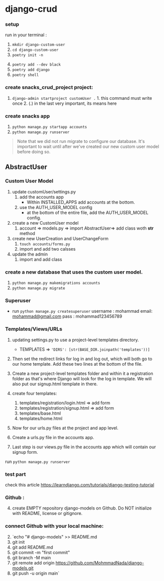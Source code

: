 # django-crud
### setup 
run in your terminal :
1. `mkdir django-custom-user`
2. `cd django-custom-user`
3. `poetry init -n`
<!-- 4. `cd django_models` -->
4. `poetry add --dev black`
5. `poetry add django`
6. `poetry shell`

### create snacks_crud_project project:


 1. `django-admin startproject customUser .` 
          1. this command must write once
          2. (.) in the last very important, its means here 

### create snacks app
1. `python manage.py startapp accounts`
2. `python manage.py runserver`
>Note that we did not run migrate to configure our database. It's important to wait until after we've created our new custom user model before doing so.
## AbstractUser
### Custom User Model
1. update customUser/settings.py
   1. add the accounts app
      * Within INSTALLED_APPS add accounts at the bottom.
   2. use the AUTH_USER_MODEL config 
      * at the bottom of the entire file, add the AUTH_USER_MODEL config.
2. create a new CustomUser model
   1. account => models.py => import AbstractUser=> add class woth __str__ method
3. create new UserCreation and UserChangeForm
   1. `touch accounts/forms.py`
   2. import and add two calsses 
4. update the admin
   1. import and add class 
### create a new database that uses the custom user model.
1. `python manage.py makemigrations accounts`
2. `python manage.py migrate`
### Superuser
* run `python manage.py createsuperuser`
username : mohammad
email: mohammad@gmail.com
pass : mohammad123456789
### Templates/Views/URLs
1. updating settings.py to use a project-level templates directory.
    * TEMPLATES => `'DIRS': [str(BASE_DIR.joinpath('templates'))]`
2. Then set the redirect links for log in and log out, which will both go to our home template. Add these two lines at the bottom of the file.
3. Create a new project-level templates folder and within it a registration folder as that's where Django will look for the log in template. We will also put our signup.html template in there.
4. create four templates:
   1. templates/registration/login.html => add form 
   2. templates/registration/signup.html => add form 
   3. templates/base.html
   4. templates/home.html

5. Now for our urls.py files at the project and app level.
6. Create a urls.py file in the accounts app.
7. Last step is our views.py file in the accounts app which will contain our signup form.

run `python manage.py runserver`
### test part 
check this article https://learndjango.com/tutorials/django-testing-tutorial



### Github : 
 4. create EMPTY repository django-models on Github. Do NOT initialize with README, license or gitignore.
### connect Github with your local machine:
 2. `echo "# django-models" >> README.md
 2. git init
 12. git add README.md
 13. git commit -m "first commit"
 6. git branch -M main
 7. git remote add origin https://github.com/MohmmadNada/django-models.git
 8. git push -u origin main`
